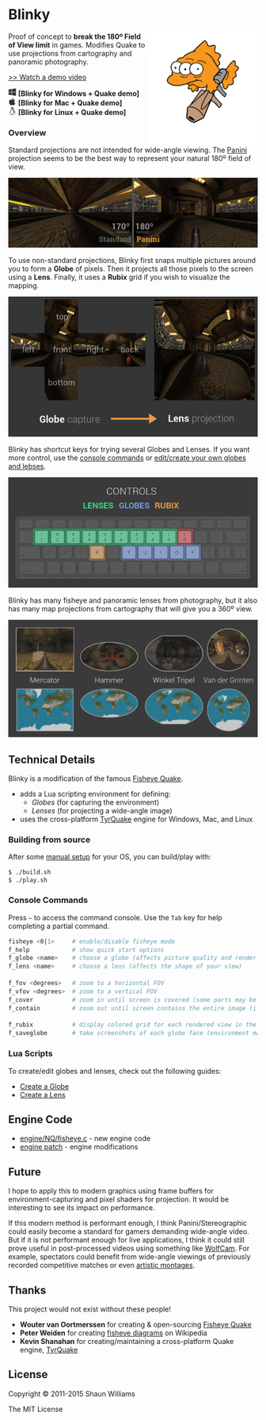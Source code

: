 # Blinky

<img src="readme-img/blinky-rocket.png" align="right" width="220px"/>

Proof of concept to __break the 180º Field of View limit__ in games.
Modifies Quake to use projections from cartography and panoramic photography.

[>> Watch a demo video](http://youtu.be/jQOJ3yCK8pI)

<img src="readme-img/windows.png" height="16px"> __[Blinky for Windows + Quake demo]__  
<img src="readme-img/apple.png"   height="16px"> __[Blinky for Mac + Quake demo]__  
<img src="readme-img/linux.png"   height="16px"> __[Blinky for Linux + Quake demo]__

### Overview

Standard projections are not intended for wide-angle viewing.  The [Panini]
projection seems to be the best way to represent your natural 180º field of
view.

![old-and-new](readme-img/old-and-new.jpg)

To use non-standard projections, Blinky first snaps multiple pictures around
you to form a __Globe__ of pixels.  Then it projects all those pixels to the
screen using a __Lens__.  Finally, it uses a __Rubix__ grid if you wish to
visualize the mapping.

![map](readme-img/map.gif)

Blinky has shortcut keys for trying several Globes and Lenses.  If you want
more control, use the [console commands](#console-commands) or [edit/create
your own globes and lebses](#lua-scripts).

![keys](readme-img/keys.png)

Blinky has many fisheye and panoramic lenses from photography, but it also has
many map projections from cartography that will give you a 360º view.

![worlds](readme-img/worlds.jpg)

## Technical Details

Blinky is a modification of the famous [Fisheye Quake].

- adds a Lua scripting environment for defining:
  - _Globes_ (for capturing the environment)
  - _Lenses_ (for projecting a wide-angle image)
- uses the cross-platform [TyrQuake] engine for Windows, Mac, and Linux

### Building from source

After some [manual setup](BUILDING.md) for your OS, you can build/play with:

```
$ ./build.sh
$ ./play.sh
```

### Console Commands

Press `~` to access the command console.  Use the `Tab` key for help completing
a partial command.

```sh
fisheye <0|1>     # enable/disable fisheye mode
f_help            # show quick start options
f_globe <name>    # choose a globe (affects picture quality and render speed)
f_lens <name>     # choose a lens (affects the shape of your view)

f_fov <degrees>   # zoom to a horizontal FOV
f_vfov <degrees>  # zoom to a vertical FOV
f_cover           # zoom in until screen is covered (some parts may be hidden)
f_contain         # zoom out until screen contains the entire image (if possible)

f_rubix           # display colored grid for each rendered view in the globe
f_saveglobe       # take screenshots of each globe face (environment map)
```

### Lua Scripts

To create/edit globes and lenses, check out the following guides:

- [Create a Globe](game/lua-scripts/globes)
- [Create a Lens](game/lua-scripts/lenses)

## Engine Code

- [engine/NQ/fisheye.c](engine/NQ/fisheye.c) - new engine code
- [engine patch](engine/fisheye.patch) - engine modifications

## Future

I hope to apply this to modern graphics using frame buffers for
environment-capturing and pixel shaders for projection.  It would be
interesting to see its impact on performance.

If this modern method is performant enough, I think Panini/Stereographic could
easily become a standard for gamers demanding wide-angle video.  But if it is
not performant enough for live applications, I think it could still prove
useful in post-processed videos using something like [WolfCam].  For example,
spectators could benefit from wide-angle viewings of previously recorded
competitive matches or even [artistic montages].

## Thanks

This project would not exist without these people!

- __Wouter van Oortmerssen__ for creating & open-sourcing [Fisheye Quake]
- __Peter Weiden__ for creating [fisheye diagrams] on Wikipedia
- __Kevin Shanahan__ for creating/maintaining a cross-platform Quake engine, [TyrQuake]

## License

Copyright © 2011-2015 Shaun Williams

The MIT License



[Fisheye Quake]:http://strlen.com/gfxengine/fisheyequake/
[TyrQuake]:http://disenchant.net/tyrquake/
[Panini]: http://tksharpless.net/vedutismo/Pannini/
[Quincuncial]:http://en.wikipedia.org/wiki/Peirce_quincuncial_projection
[artistic montages]:http://youtu.be/-T6IAHWMd2I
[WolfCam]:http://www.wolfcamql.fr/en
[Download for Windows]:https://github.com/shaunlebron/blinky/releases/download/1.2/blinky-1.2-windows.zip
[fisheye diagrams]:http://en.wikipedia.org/wiki/Fisheye_lens#Mapping_function
